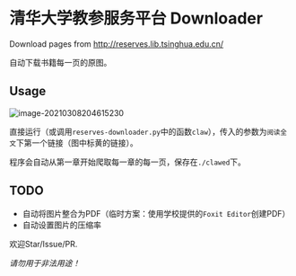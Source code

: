 # 清华大学教参服务平台 Downloader
Download pages from http://reserves.lib.tsinghua.edu.cn/

自动下载书籍每一页的原图。

## Usage

![image-20210308204615230](https://i.loli.net/2021/03/08/zVAYweuK7cHk5os.png)

直接运行（或调用`reserves-downloader.py`中的函数`claw`），传入的参数为`阅读全文`下第一个链接（图中标黄的链接）。

程序会自动从第一章开始爬取每一章的每一页，保存在`./clawed`下。

## TODO
- 自动将图片整合为PDF（临时方案：使用学校提供的`Foxit Editor`创建PDF）
- 自动设置图片的压缩率

欢迎Star/Issue/PR.

*请勿用于非法用途！*
